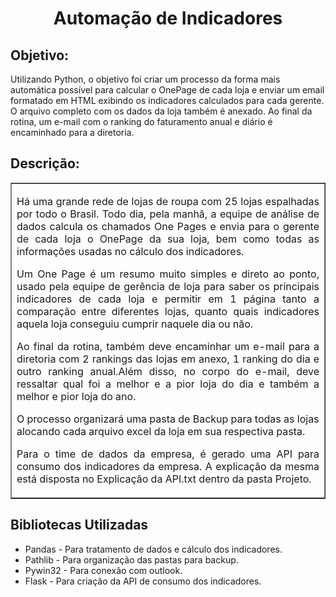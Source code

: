 <h1 align="center">Automação de Indicadores</h1>
<p><h2>Objetivo:</h2> Utilizando Python, o objetivo foi criar um processo da forma mais automática possível para calcular o OnePage de cada loja e enviar um email formatado em HTML exibindo os indicadores calculados para cada gerente. O arquivo completo com os dados da loja também é anexado.
Ao final da rotina, um e-mail com o ranking do faturamento anual e diário é encaminhado para a diretoria.</p>
<p></p>
<h2>Descrição:</h2>
<table width="200px" border="1">
  <tr><td>
<p style="text-align: justify;">Há uma grande rede de lojas de roupa com 25 lojas espalhadas por todo o Brasil. Todo dia, pela manhã, a equipe de análise de dados calcula os chamados One Pages e envia para o gerente de cada loja o OnePage da sua loja, bem como todas as informações usadas no cálculo dos indicadores.</p> 
<p style="text-align: justify;">Um One Page é um resumo muito simples e direto ao ponto, usado pela equipe de gerência de loja para saber os principais indicadores de cada loja e permitir em 1 página tanto a comparação entre diferentes lojas, quanto quais indicadores aquela loja conseguiu cumprir naquele dia ou não.</p>
<p style="text-align: justify;">Ao final da rotina, também deve encaminhar um e-mail para a diretoria com 2 rankings das lojas em anexo, 1 ranking do dia e outro ranking anual.Além disso, no corpo do e-mail, deve ressaltar qual foi a melhor e a pior loja do dia e também a melhor e pior loja do ano.</p> 
O processo organizará uma pasta de Backup para todas as lojas alocando cada arquivo excel da loja em sua respectiva pasta.</p>
<p style="text-align: justify;">Para o time de dados da empresa, é gerado uma API para consumo dos indicadores da empresa. A explicação da mesma está disposta no Explicação da API.txt dentro da pasta Projeto.</p>
  </td></tr>
</table>

<h2>Bibliotecas Utilizadas</h2>
<ul>
<li>Pandas - Para tratamento de dados e cálculo dos indicadores.</li>
<li>Pathlib - Para organização das pastas para backup.</li>
<li>Pywin32 - Para conexão com outlook.</li>
<li>Flask - Para criação da API de consumo dos indicadores.</li>
</ul>



